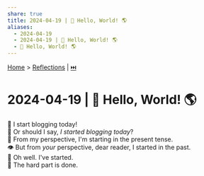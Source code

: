 ```yaml
---
share: true
title: 2024-04-19 | 👋 Hello, World! 🌎
aliases:
  - 2024-04-19
  - 2024-04-19 | 👋 Hello, World! 🌎
  - 👋 Hello, World! 🌎
---
```

[Home](../index.md) > [Reflections](./index.md) | [⏭️](./2024-04-21.md)  
# 2024-04-19 | 👋 Hello, World! 🌎  
🎉 I start blogging today!  
🤔 Or should I say, _I started blogging today_?  
👀 From my perspective, I'm starting in the present tense.  
👁️ But from _your_ perspective, dear reader, I started in the past.  
🤷 Oh well. I've started.  
💪 The hard part is done.  
